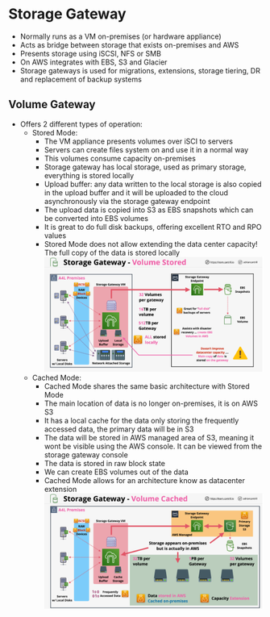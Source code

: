 # Storage Gateway

- Normally runs as a VM on-premises (or hardware appliance)
- Acts as bridge between storage that exists on-premises and AWS
- Presents storage using iSCSI, NFS or SMB
- On AWS integrates with EBS, S3 and Glacier
- Storage gateways is used for migrations, extensions, storage tiering, DR and replacement of backup systems

## Volume Gateway

- Offers 2 different types of operation:
    - Stored Mode:
        - The VM appliance presents volumes over iSCI to servers
        - Servers can create files system on and use it in a normal way
        - This volumes consume capacity on-premises
        - Storage gateway has local storage, used as primary storage, everything is stored locally
        - Upload buffer: any data written to the local storage is also copied in the upload buffer and it will be uploaded to the cloud asynchronously via the storage gateway endpoint
        - The upload data is copied into S3 as EBS snapshots which can be converted into EBS volumes
        - It is great to do full disk backups, offering excellent RTO and RPO values
        - Stored Mode does not allow extending the data center capacity! The full copy of the data is stored locally
        ![Stored Mode architecture](images/StorageGatewayVolumeStored.png)
    - Cached Mode:
        - Cached Mode shares the same basic architecture with Stored Mode
        - The main location of data is no longer on-premises, it is on AWS S3
        - It has a local cache for the data only storing the frequently accessed data, the primary data will be in S3
        - The data will be stored in AWS managed area of S3, meaning it wont be visible using the AWS console. It can be viewed from the storage gateway console
        - The data is stored in raw block state
        - We can create EBS volumes out of the data
        - Cached Mode allows for an architecture know as datacenter extension
        ![Cached Mode architecture](images/StorageGatewayVolumeCached.png)
